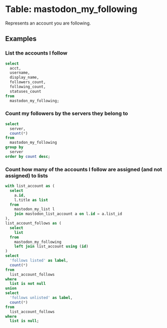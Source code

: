 # Table: mastodon_my_following

Represents an account you are following.

## Examples

### List the accounts I follow

```sql
select
  acct,
  username,
  display_name,
  followers_count,
  following_count,
  statuses_count
from
  mastodon_my_following;
```

### Count my followers by the servers they belong to

```sql
select
  server,
  count(*)
from
  mastodon_my_following
group by
  server
order by count desc;
```

### Count how many of the accounts I follow are assigned (and not assigned) to lists

```sql
with list_account as (
  select
    a.id,
    l.title as list
  from
    mastodon_my_list l
    join mastodon_list_account a on l.id = a.list_id
),
list_account_follows as (
  select
    list
  from
    mastodon_my_following
    left join list_account using (id)
)
select
  'follows listed' as label,
  count(*)
from
  list_account_follows
where
  list is not null
union
select
  'follows unlisted' as label,
  count(*)
from
  list_account_follows
where
  list is null;
```
